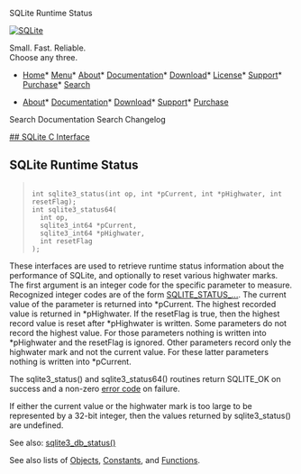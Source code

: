 




SQLite Runtime Status




[![SQLite](../images/sqlite370_banner.gif)](../index.html)


Small. Fast. Reliable.  
Choose any three.


* [Home](../index.html)* [Menu](javascript:void(0))* [About](../about.html)* [Documentation](../docs.html)* [Download](../download.html)* [License](../copyright.html)* [Support](../support.html)* [Purchase](../prosupport.html)* [Search](javascript:void(0))




* [About](../about.html)* [Documentation](../docs.html)* [Download](../download.html)* [Support](../support.html)* [Purchase](../prosupport.html)






Search Documentation
Search Changelog









[## SQLite C Interface](../c3ref/intro.html)
## SQLite Runtime Status




> ```
> 
> int sqlite3_status(int op, int *pCurrent, int *pHighwater, int resetFlag);
> int sqlite3_status64(
>   int op,
>   sqlite3_int64 *pCurrent,
>   sqlite3_int64 *pHighwater,
>   int resetFlag
> );
> 
> ```



These interfaces are used to retrieve runtime status information
about the performance of SQLite, and optionally to reset various
highwater marks. The first argument is an integer code for
the specific parameter to measure. Recognized integer codes
are of the form [SQLITE\_STATUS\_...](../c3ref/c_status_malloc_count.html).
The current value of the parameter is returned into \*pCurrent.
The highest recorded value is returned in \*pHighwater. If the
resetFlag is true, then the highest record value is reset after
\*pHighwater is written. Some parameters do not record the highest
value. For those parameters
nothing is written into \*pHighwater and the resetFlag is ignored.
Other parameters record only the highwater mark and not the current
value. For these latter parameters nothing is written into \*pCurrent.


The sqlite3\_status() and sqlite3\_status64() routines return
SQLITE\_OK on success and a non\-zero [error code](../rescode.html) on failure.


If either the current value or the highwater mark is too large to
be represented by a 32\-bit integer, then the values returned by
sqlite3\_status() are undefined.


See also: [sqlite3\_db\_status()](../c3ref/db_status.html)


See also lists of
 [Objects](../c3ref/objlist.html),
 [Constants](../c3ref/constlist.html), and
 [Functions](../c3ref/funclist.html).


